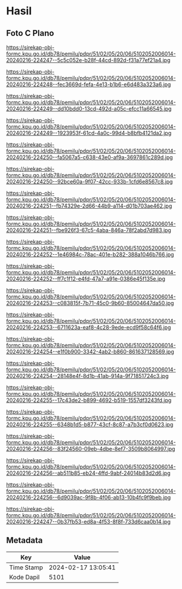 # Hasil

## Foto C Plano

https://sirekap-obj-formc.kpu.go.id/db78/pemilu/pdpr/51/02/05/20/06/5102052006014-20240216-224247--5c5c052e-b28f-44cd-892d-f31a77ef21a4.jpg

https://sirekap-obj-formc.kpu.go.id/db78/pemilu/pdpr/51/02/05/20/06/5102052006014-20240216-224248--fec3669d-fefa-4e13-b1b6-e6d483a323a6.jpg

https://sirekap-obj-formc.kpu.go.id/db78/pemilu/pdpr/51/02/05/20/06/5102052006014-20240216-224249--dd10bdd0-13cd-492d-a05c-efcc11a66545.jpg

https://sirekap-obj-formc.kpu.go.id/db78/pemilu/pdpr/51/02/05/20/06/5102052006014-20240216-224249--1923953f-61cd-4a0c-99d4-b8bfb4121da2.jpg

https://sirekap-obj-formc.kpu.go.id/db78/pemilu/pdpr/51/02/05/20/06/5102052006014-20240216-224250--fa5067a5-c638-43e0-af9a-3697861c289d.jpg

https://sirekap-obj-formc.kpu.go.id/db78/pemilu/pdpr/51/02/05/20/06/5102052006014-20240216-224250--92bce60a-9f07-42cc-933b-1cfd6e8567c8.jpg

https://sirekap-obj-formc.kpu.go.id/db78/pemilu/pdpr/51/02/05/20/06/5102052006014-20240216-224251--fb74329e-2d66-44b9-a114-d01b703ae462.jpg

https://sirekap-obj-formc.kpu.go.id/db78/pemilu/pdpr/51/02/05/20/06/5102052006014-20240216-224251--fbe926f3-67c5-4aba-846a-78f2abd7d983.jpg

https://sirekap-obj-formc.kpu.go.id/db78/pemilu/pdpr/51/02/05/20/06/5102052006014-20240216-224252--1e46984c-78ac-401e-b282-388a1046b766.jpg

https://sirekap-obj-formc.kpu.go.id/db78/pemilu/pdpr/51/02/05/20/06/5102052006014-20240216-224252--ff7c1f12-e4fd-47a7-a91e-0386e45f135e.jpg

https://sirekap-obj-formc.kpu.go.id/db78/pemilu/pdpr/51/02/05/20/06/5102052006014-20240216-224253--c083815f-7b71-45c0-9b60-85004647da50.jpg

https://sirekap-obj-formc.kpu.go.id/db78/pemilu/pdpr/51/02/05/20/06/5102052006014-20240216-224253--6711623a-eaf8-4c28-9ede-ecd9f58c64f6.jpg

https://sirekap-obj-formc.kpu.go.id/db78/pemilu/pdpr/51/02/05/20/06/5102052006014-20240216-224254--e1f0b900-3342-4ab2-b860-861637128569.jpg

https://sirekap-obj-formc.kpu.go.id/db78/pemilu/pdpr/51/02/05/20/06/5102052006014-20240216-224254--28148e4f-8d1b-41ab-914a-9f71851724c3.jpg

https://sirekap-obj-formc.kpu.go.id/db78/pemilu/pdpr/51/02/05/20/06/5102052006014-20240216-224255--17c43de2-b899-4692-b519-1557df3243fd.jpg

https://sirekap-obj-formc.kpu.go.id/db78/pemilu/pdpr/51/02/05/20/06/5102052006014-20240216-224255--6348b1d5-b877-43cf-8c87-a7b3cf0d0623.jpg

https://sirekap-obj-formc.kpu.go.id/db78/pemilu/pdpr/51/02/05/20/06/5102052006014-20240216-224256--83f24560-09eb-4dbe-8ef7-3509b8064997.jpg

https://sirekap-obj-formc.kpu.go.id/db78/pemilu/pdpr/51/02/05/20/06/5102052006014-20240216-224256--ab511b85-eb24-4ffd-9abf-24014b83d2d6.jpg

https://sirekap-obj-formc.kpu.go.id/db78/pemilu/pdpr/51/02/05/20/06/5102052006014-20240216-224256--6d9039ac-9f8b-4f06-ab13-10b4fc9f9beb.jpg

https://sirekap-obj-formc.kpu.go.id/db78/pemilu/pdpr/51/02/05/20/06/5102052006014-20240216-224247--0b37fb53-ed8a-4f53-8f8f-733d6caa0b14.jpg


## Metadata

| Key        | Value               |
| ---------- | ------------------- |
| Time Stamp | 2024-02-17 13:05:41 |
| Kode Dapil | 5101                |




